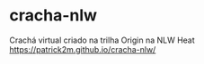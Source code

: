 # cracha-nlw
Crachá virtual criado na trilha Origin na NLW Heat
https://patrick2m.github.io/cracha-nlw/
